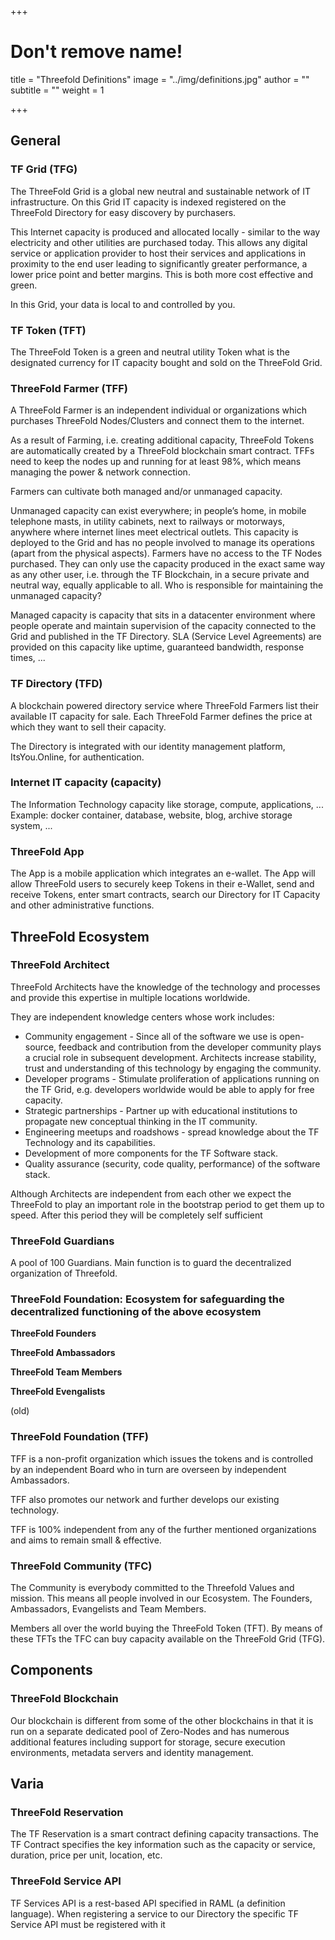 +++
# Don't remove name!
title = "Threefold Definitions"
image = "../img/definitions.jpg"
author = ""
subtitle = ""
weight = 1

+++


## General

### TF Grid (TFG)

The ThreeFold Grid is a global new neutral and sustainable network of IT infrastructure. On this Grid IT capacity is indexed registered on the ThreeFold Directory for easy discovery by purchasers.

This Internet capacity is produced and allocated locally - similar to the way electricity and other utilities are purchased today. This allows any digital service or application provider to host their services and applications in proximity to the end user leading to significantly greater performance, a lower price point and better margins. This is both more cost effective and green.

In this Grid, your data is local to and controlled by you.

### TF Token (TFT)

The ThreeFold Token is a green and neutral utility Token what is the designated currency for IT capacity bought and sold on the ThreeFold Grid.


### ThreeFold Farmer (TFF)

A ThreeFold Farmer is an independent individual or organizations which purchases ThreeFold Nodes/Clusters and connect them to the internet.

As a result of Farming, i.e. creating additional capacity, ThreeFold Tokens are automatically created by a ThreeFold blockchain smart contract. TFFs need to keep the nodes up and running for at least 98%, which means managing the power & network connection.

Farmers can cultivate both managed and/or unmanaged capacity.

Unmanaged capacity can exist everywhere; in people’s home, in mobile telephone masts, in utility cabinets, next to railways or motorways, anywhere where internet lines meet electrical outlets. This capacity is deployed to the Grid and has no people involved to manage its operations (apart from the physical aspects).  Farmers have no access to the TF Nodes purchased. They can only use the capacity produced in the exact same way as any other user, i.e. through the TF Blockchain, in a secure private and neutral way, equally applicable to all. Who is responsible for maintaining the unmanaged capacity?

Managed capacity is capacity that sits in a datacenter environment where people operate and maintain supervision of the capacity connected to the Grid and published in the TF Directory. SLA (Service Level Agreements) are provided on this capacity like uptime, guaranteed bandwidth, response times, ...


### TF Directory (TFD)

A blockchain powered directory service where ThreeFold Farmers list their available IT capacity for sale.
Each ThreeFold Farmer defines the price at which they want to sell their capacity.

The Directory is integrated with our identity management platform, ItsYou.Online, for authentication.


### Internet IT capacity (capacity)

The Information Technology capacity like storage, compute, applications, ...
Example: docker container, database, website, blog, archive storage system, ...

### ThreeFold App

The App is a mobile application which integrates an e-wallet.  The App will allow ThreeFold users to securely keep Tokens in their e-Wallet, send and receive Tokens, enter smart contracts, search our Directory for IT Capacity and other administrative functions.


## ThreeFold Ecosystem


### ThreeFold Architect

ThreeFold Architects have the knowledge of the technology and processes and provide this expertise in multiple locations worldwide. 

They are independent knowledge centers whose work includes: 

- Community engagement - Since all of the software we use is open-source, feedback and contribution from the developer community plays a crucial role in subsequent development. Architects increase stability, trust and understanding of this technology by engaging the community. 
- Developer programs - Stimulate proliferation of applications running on the TF Grid, e.g. developers worldwide would be able to apply for free capacity.
- Strategic partnerships - Partner up with educational institutions to propagate new conceptual thinking in the IT community.
- Engineering meetups and roadshows - spread knowledge about the TF Technology and its capabilities. 
- Development of more components for the TF Software stack.
- Quality assurance (security, code quality, performance) of the software stack.

Although Architects are independent from each other we expect the ThreeFold to play an important role in the bootstrap period to get them up to speed.  After this period they will be completely self sufficient


### ThreeFold Guardians

A pool of 100 Guardians. Main function is to guard the decentralized organization of Threefold.



### ThreeFold Foundation: Ecosystem for safeguarding the decentralized functioning of the above ecosystem



**ThreeFold Founders**


**ThreeFold Ambassadors**


**ThreeFold Team Members**


**ThreeFold Evengalists**


(old)
### ThreeFold Foundation (TFF)

TFF is a non-profit organization which issues the tokens and is controlled by an independent Board who in turn are overseen by independent Ambassadors.

TFF also promotes our network and further develops our existing technology.

TFF is 100% independent from any of the further mentioned organizations and aims to remain small & effective.

### ThreeFold Community (TFC)

The Community is everybody committed to the Threefold Values and mission. This means all people involved in our Ecosystem. The Founders, Ambassadors, Evangelists and Team Members.

Members all over the world buying the ThreeFold Token (TFT). By means of these TFTs the TFC can buy capacity available on the ThreeFold Grid (TFG).


## Components
### ThreeFold Blockchain

Our blockchain is different from some of the other blockchains in that it is run on a separate dedicated pool of Zero-Nodes and has numerous additional features including support for storage, secure execution environments, metadata servers and identity management.  

## Varia

### ThreeFold Reservation

The TF Reservation is a smart contract defining capacity transactions.  The TF Contract specifies the key information such as the capacity or service, duration, price per unit, location, etc.

### ThreeFold Service API

TF Services API is a rest-based API specified in RAML (a definition language).  When registering a service to our Directory the specific TF Service API must be registered with it
